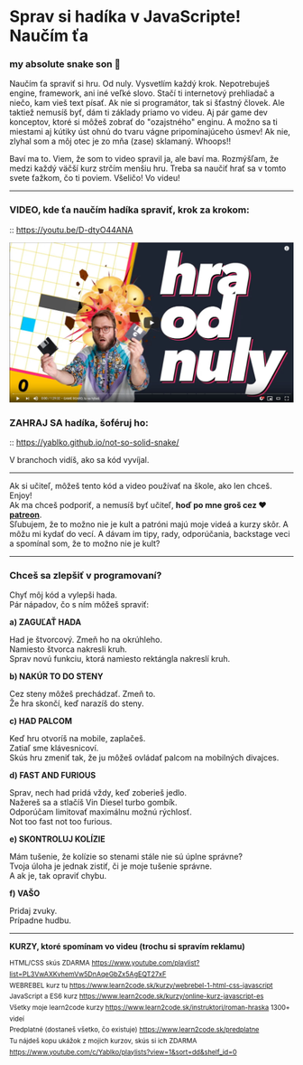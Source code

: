 # Sprav si hadíka v JavaScripte! Naučím ťa
### my absolute snake son 🐍

Naučím ťa spraviť si hru. Od nuly. Vysvetlím každý krok. Nepotrebuješ engine, framework, ani iné veľké slovo. Stačí ti internetový prehliadač a niečo, kam vieš text písať. Ak nie si programátor, tak si šťastný človek. Ale taktiež nemusíš byť, dám ti základy priamo vo videu. Aj pár game dev konceptov, ktoré si môžeš zobrať do "ozajstného" enginu. A možno sa ti miestami aj kútiky úst ohnú do tvaru vágne pripomínajúceho úsmev! Ak nie, zlyhal som a môj otec je zo mňa (zase) sklamaný. Whoops!!
  
Baví ma to. Viem, že som to video spravil ja, ale baví ma. Rozmýšľam, že medzi každý väčší kurz strčím menšiu hru. Treba sa naučiť hrať sa v tomto svete ťažkom, čo ti poviem. Všeličo! Vo videu!

---

### VIDEO, kde ťa naučím hadíka spraviť, krok za krokom:
  
:: https://youtu.be/D-dtyO44ANA

[![youtube tutorial link](absolute-youtube-son.jpg)](https://youtu.be/D-dtyO44ANA)
  
### ZAHRAJ SA hadíka, šoféruj ho:
  
:: https://yablko.github.io/not-so-solid-snake/

V branchoch vidíš, ako sa kód vyvíjal.

---

Ak si učiteľ, môžeš tento kód a video používať na škole, ako len chceš. Enjoy!  
Ak ma chceš podporiť, a nemusíš byť učiteľ, **hoď po mne groš cez ♥️ [patreon](https://www.patreon.com/yablko)**.  
Sľubujem, že to možno nie je kult a patróni majú moje videá a kurzy skôr. A môžu mi kydať do vecí. A dávam im tipy, rady, odporúčania, backstage veci a spomínal som, že to možno nie je kult? 

---

### Chceš sa zlepšiť v programovaní?  

Chyť môj kód a vylepši hada.  
Pár nápadov, čo s ním môžeš spraviť:  
  
**a) ZAGUĽAŤ HADA**
  
Had je štvorcový. Zmeň ho na okrúhleho.  
Namiesto štvorca nakresli kruh.  
Sprav novú funkciu, ktorá namiesto rektángla nakreslí kruh.  
  
**b) NAKÚR TO DO STENY**  
  
Cez steny môžeš prechádzať. Zmeň to.  
Že hra skončí, keď narazíš do steny.  
  
**c) HAD PALCOM**  
  
Keď hru otvoríš na mobile, zaplačeš.  
Zatiaľ sme klávesnicoví.  
Skús hru zmeniť tak, že ju môžeš ovládať palcom na mobilných divajces.  
  
**d) FAST AND FURIOUS**  
  
Sprav, nech had pridá vždy, keď zoberieš jedlo.  
Nažereš sa a stlačíš Vin Diesel turbo gombík.  
Odporúčam limitovať maximálnu možnú rýchlosť.  
Not too fast not too furious.  
  
**e) SKONTROLUJ KOLÍZIE**  
  
Mám tušenie, že kolízie so stenami stále nie sú úplne správne?  
Tvoja úloha je jednak zistiť, či je moje tušenie správne.  
A ak je, tak opraviť chybu.  
  
**f) VAŠO**  
  
Pridaj zvuky.  
Prípadne hudbu.  

---
  
**KURZY, ktoré spomínam vo videu (trochu si spravím reklamu)**
  
<sup>HTML/CSS skús ZDARMA https://www.youtube.com/playlist?list=PL3VwAXKvhemVw5DnAqeGbZx5AgEQT27xF  
WEBREBEL kurz tu https://www.learn2code.sk/kurzy/webrebel-1-html-css-javascript  
JavaScript a ES6 kurz https://www.learn2code.sk/kurzy/online-kurz-javascript-es  
Všetky moje learn2code kurzy https://www.learn2code.sk/instruktori/roman-hraska 1300+ videí  
Predplatné (dostaneš všetko, čo existuje) https://www.learn2code.sk/predplatne  
Tu nájdeš kopu ukážok z mojich kurzov, skús si ich ZDARMA https://www.youtube.com/c/Yablko/playlists?view=1&sort=dd&shelf_id=0</sup>
  
